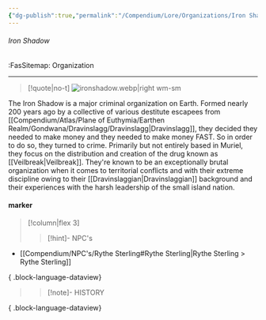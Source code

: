 ```yaml
---
{"dg-publish":true,"permalink":"/Compendium/Lore/Organizations/Iron Shadow/","tags":[null]}
---
```



###### Iron Shadow
<span class="sub2">:FasSitemap: Organization</span>
___

> [!quote|no-t]
>![ironshadow.webp|right wm-sm](/img/user/Assets/Images/Lore/ironshadow.webp)

The Iron Shadow is a major criminal organization on Earth. Formed nearly 200 years ago by a collective of various destitute escapees from [[Compendium/Atlas/Plane of Euthymia/Earthen Realm/Gondwana/Dravinslagg/Dravinslagg\|Dravinslagg]], they decided they needed to make money and they needed to make money FAST. So in order to do so, they turned to crime. Primarily but not entirely based in Muriel, they focus on the distribution and creation of the drug known as [[Veilbreak\|Veilbreak]]. They're known to be an exceptionally brutal organization when it comes to territorial conflicts and with their extreme discipline owing to their [[Dravinslaggian\|Dravinslaggian]] background and their experiences with the harsh leadership of the small island nation. 
#### marker
> [!column|flex 3]
>>[!hint]- NPC's
- [[Compendium/NPC's/Rythe Sterling#Rythe Sterling\|Rythe Sterling > Rythe Sterling]]

{ .block-language-dataview}
>>[!note]- HISTORY

{ .block-language-dataview}